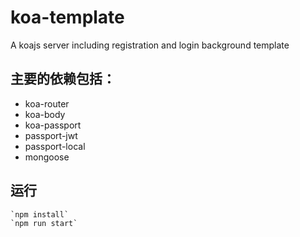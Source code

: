 # koa-template
A koajs server including registration and login background template

## 主要的依赖包括：

* koa-router
* koa-body
* koa-passport
* passport-jwt
* passport-local
* mongoose



## 运行

    `npm install`
    `npm run start`

